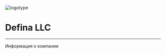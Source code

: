 ![logotype](https://defina.ru/uploads/2019/06/icon-white-fm.png)
# Defina LLC
---
Информация о компании
